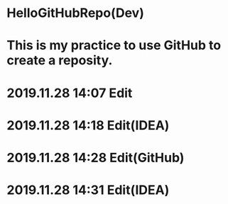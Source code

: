 # HelloGitHubRepo(Dev)
# This is my practice to use GitHub to create a reposity.
# 2019.11.28 14:07 Edit
# 2019.11.28 14:18 Edit(IDEA)
# 2019.11.28 14:28 Edit(GitHub)
# 2019.11.28 14:31 Edit(IDEA)
